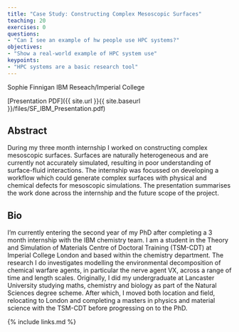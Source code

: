 ```yaml
---
title: "Case Study: Constructing Complex Mesoscopic Surfaces"
teaching: 20
exercises: 0
questions:
- "Can I see an example of hw people use HPC systems?"
objectives:
- "Show a real-world example of HPC system use"
keypoints:
- "HPC systems are a basic research tool"
---
```


Sophie Finnigan
IBM Reseach/Imperial College

[Presentation PDF]({{ site.url }}{{ site.baseurl }}/files/SF_IBM_Presentation.pdf)

## Abstract

During my three month internship I worked on constructing complex mesoscopic surfaces. Surfaces are naturally heterogeneous and are currently not accurately simulated, resulting in poor understanding of surface-fluid interactions. The internship was focussed on developing a workflow which could generate complex surfaces with physical and chemical defects for mesoscopic simulations. The presentation summarises the work done across the internship and the future scope of the project.

## Bio

I’m currently entering the second year of my PhD after completing a 3 month internship with the IBM chemistry team. I am a student in the Theory and Simulation of Materials Centre of Doctoral Training (TSM-CDT) at Imperial College London and based within the chemistry department. The research I do investigates modelling the environmental decomposition of chemical warfare agents, in particular the nerve agent VX, across a range of time and length scales. Originally, I did my undergraduate at Lancaster University studying maths, chemistry and biology as part of the Natural Sciences degree scheme. After which, I moved both location and field, relocating to London and completing a masters in physics and material science with the TSM-CDT before progressing on to the PhD.

{% include links.md %}
